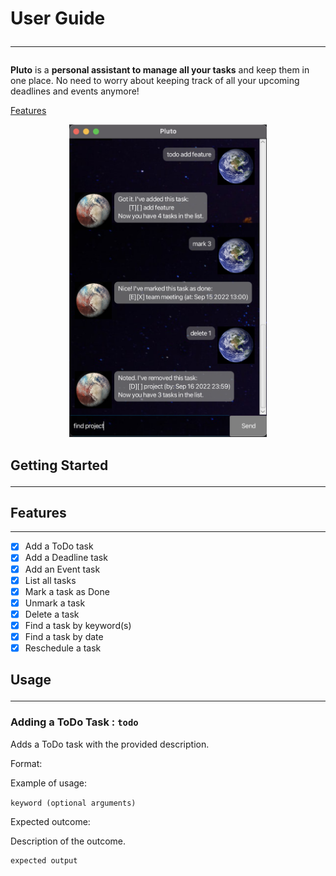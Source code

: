 # User Guide<hr>

<b>Pluto</b> is a <b>personal assistant to manage all your tasks</b> and keep them in one place. No need to worry about
keeping track of all your upcoming deadlines and events anymore!

<a href="#features">Features</a>

<p align="center">
  <img src="Ui.png" height="500px"></img>
</p>

## Getting Started<hr>

<a name="features" style = "color: inherit;">

## Features

</a>

<hr>

- [X] Add a ToDo task
- [X] Add a Deadline task
- [X] Add an Event task
- [X] List all tasks
- [X] Mark a task as Done
- [X] Unmark a task
- [X] Delete a task
- [X] Find a task by keyword(s)
- [X] Find a task by date
- [X] Reschedule a task

## Usage<hr>

### Adding a ToDo Task : `todo`

Adds a ToDo task with the provided description.

Format: 

Example of usage: 

`keyword (optional arguments)`

Expected outcome:

Description of the outcome.

```
expected output
```
